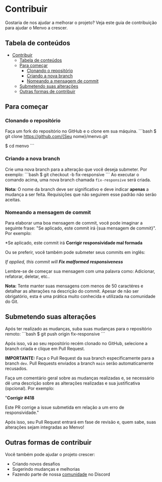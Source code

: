 

# Contribuir
Gostaria de nos ajudar a melhorar o projeto? Veja este guia de contribuição para ajudar o Menvo a crescer.

## Tabela de conteúdos
- [Contribuir](#contribuir)
  - [Tabela de conteúdos](#tabela-de-conteúdos)
  - [Para começar](#para-começar)
    - [Clonando o repositório](#clonando-o-repositório)
    - [Criando a nova branch](#criando-a-nova-branch)
    - [Nomeando a mensagem de commit](#nomeando-a-mensagem-de-commit)
  - [Submetendo suas alterações](#submetendo-suas-alterações)
  - [Outras formas de contribuir](#outras-formas-de-contribuir)

## Para começar
### Clonando o repositório
Faça um fork do repositório no GitHub e o clone em sua máquina.
\`\`\`bash
$ git clone https://github.com/{Seu nome}/menvo.git

$ cd menvo
\`\`\`

### Criando a nova branch
Crie uma nova branch para a alteração que você deseja submeter. Por exemplo:
\`\`\`bash
$ git checkout -b fix-responsive
\`\`\`
Ao executar o comando acima, uma nova branch chamada `fix-responsive` será criada.

**Nota:** O nome da branch deve ser significativo e deve indicar **apenas** a mudança a ser feita. Requisições que não seguirem esse padrão não serão aceitas.

### Nomeando a mensagem de commit
Para elaborar uma boa mensagem de commit, você pode imaginar a seguinte frase: "Se aplicado, este commit irá {sua mensagem de commit}". Por exemplo:

*Se aplicado, este commit irá **Corrigir responsividade mal formada**

Ou se preferir, você também pode submeter seus commits em inglês:

*If applied, this commit will **Fix malformed responsiveness***

Lembre-se de começar sua mensagem com uma palavra como: Adicionar, refatorar, deletar, etc..

**Nota:** Tente manter suas mensagens com menos de 50 caractéres e detalhar as alterações na descrição do commit. Apesar de não ser obrigatório, esta é uma prática muito conhecida e utilizada na comunidade do Git.

## Submetendo suas alterações
Após ter realizado as mudanças, suba suas mudanças para o repositório remoto:
\`\`\`bash
$ git push origin fix-responsive
\`\`\`

Após isso, vá ao seu repositório recém clonado no GitHub, selecione a branch criada e clique em Pull Request.

**IMPORTANTE:** Faça o Pull Request da sua branch especificamente para a branch `dev`. Pull Requests enviados a branch `main` serão automaticamente recusados.

Faça um comentário geral sobre as mudanças realizadas e, se necessário dê uma descrição sobre as alterações realizadas e sua justificativa (opcional). Por exemplo:

"**Corrigir #418**

Este PR corrige a issue submetida em relação a um erro de responsividade."

Após isso, seu Pull Request entrará em fase de revisão e, quem sabe, suas alterações sejam integradas ao Menvo!

## Outras formas de contribuir
Você também pode ajudar o projeto crescer:

- Criando novos desafios
- Sugerindo mudanças e melhorias
- Fazendo parte de nossa [comunidade](https://discord.gg/5tWy7Zgm) no Discord
